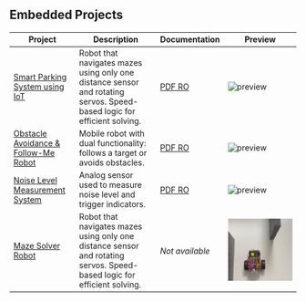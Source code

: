 ## Embedded Projects

| Project | Description | Documentation | Preview |
|--------|-------------|---------------|---------|
| [Smart Parking System using IoT](https://github.com/iustin999/embedded-systems/maze-solver) | Robot that navigates mazes using only one distance sensor and rotating servos. Speed-based logic for efficient solving. | [PDF RO](link_pdf_ro) | ![preview](link_către_imagine) |
| [Obstacle Avoidance & Follow-Me Robot](https://github.com/iustin999/embedded-systems/obstacle-follow-robot) | Mobile robot with dual functionality: follows a target or avoids obstacles. | [PDF RO](link_pdf_ro) | ![preview](link_imagine) |
| [Noise Level Measurement System](https://github.com/Iustin999/embedded-systems/tree/main/Noise%20level%20measurement%20system) | Analog sensor used to measure noise level and trigger indicators. | [PDF RO](link_pdf_ro) | ![preview](link_imagine) |
| [Maze Solver Robot](https://github.com/Iustin999/embedded-systems/tree/main/Maze-solver%20Robot) | Robot that navigates mazes using only one distance sensor and rotating servos. Speed-based logic for efficient solving. | _Not available_ | ![preview](https://github.com/Iustin999/embedded-systems/blob/main/Maze-solver%20Robot/pictures/IMG-20250601-WA0011.jpg) |

